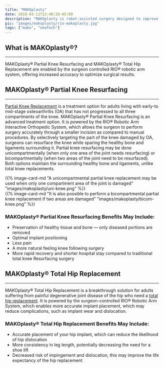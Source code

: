 ```yaml
---
title: "MAKOplasty"
date: 2018-03-11T22:40:28-05:00
description: "MAKOplasty is robot-assisted surgery designed to improve outcomes for patients requiring knee replacement. This technique is used to treat osteoarthritis."
pic: "images/makoplasty/rio-makoplasty.jpg"
tags: ["mako", "newTech"]
---
```


## What is MAKOplasty&reg;?
---

MAKOplasty&reg; Partial Knee Resurfacing and MAKOplasty&reg; Total Hip Replacement are 
enabled by the surgeon controlled RIO® robotic arm system, offering increased accuracy to 
optimize surgical results.

## MAKOplasty&reg; Partial Knee Resurfacing
---
[Partial Knee Replacement](https://patients.stryker.com/knee-replacement/options/mako-robotic-arm-assisted-partial-knee) is a treatment option for adults living with early-to mid-stage 
osteoarthritis (OA) that has not progressed to all three compartments of the knee. 
MAKOplasty&reg; Partial Knee Resurfacing is an advanced treatment option. It is powered 
by the RIO® Robotic Arm Interactive Orthopedic System, which allows the surgeon to 
perform surgery accurately through a smaller incision as compared to manual procedures. 
By selectively targeting the part of the knee damaged by OA, surgeons can resurface the 
knee while sparing the healthy bone and ligaments surrounding it. Partial knee resurfacing may be done unicompartmentally (when only one area of the joint needs resurfacing) or bicompartmentally (when two areas of the joint need to be resurfaced). Both options maintain the surrounding healthy bone and ligaments, unlike total knee replacements.

 <div class="row">
    <div class="col-sm-6">
      {{% image-card-md "A unicompartmental partial knee replacement may be used when only one compartment area of the joint is damaged" "images/makoplasty/uni-knee.png" %}}
    </div>
    <div class="col-sm-6">
      {{% image-card-md "It is also possible to perform a bicompartmental partial knee replacement if two areas are damaged" "images/makoplasty/bicom-knee.png" %}}
    </div>
  </div>

### MAKOplasty&reg; Partial Knee Resurfacing Benefits May Include:
* Preservation of healthy tissue and bone — only diseased portions are removed
* Optimal implant positioning
* Less pain
* A more natural feeling knee following surgery
* More rapid recovery and shorter hospital stay compared to traditional total knee Resurfacing surgery

## MAKOplasty&reg; Total Hip Replacement
---

MAKOplasty&reg; Total Hip Replacement is a breakthrough solution for adults suffering 
from painful degenerative joint disease of the hip who need a [total hip replacement](https://patients.stryker.com/hip-replacement/procedures/mako-robotic-arm-assisted). It 
is powered by the surgeon-controlled RIO® Robotic Arm System, which enables more accurate 
implant placement, which may reduce complications, such as implant wear and dislocation.

### MAKOplasty® Total Hip Replacement Benefits May Include:
* Accurate placement of your hip implant, which can reduce the likelihood of hip dislocation
* More consistency in leg length, potentially decreasing the need for a shoe lift
* Decreased risk of impingement and dislocation, this may improve the life expectancy of the hip replacement
